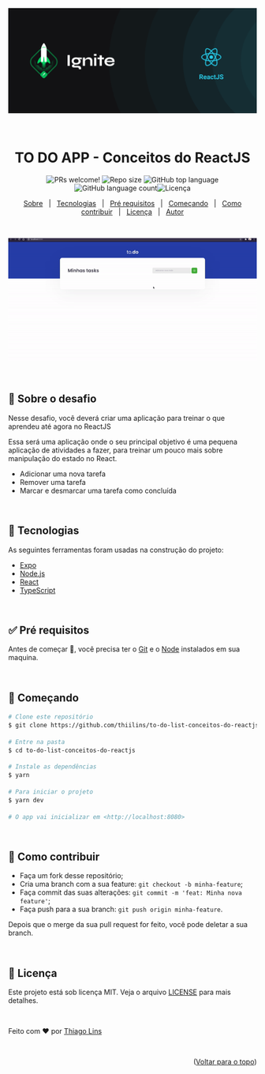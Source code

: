 <div align="center" id="top"> 
  <img src="./.github/banner-reactJS.png" alt="TO DO APP" />

 &#xa0;

</div>

<h1 align="center">TO DO APP - Conceitos do ReactJS </h1>

<p align="center">
  <img src="https://img.shields.io/static/v1?label=PRs&message=welcome&color=04D361&labelColor=000000?color=04D361&style=for-the-badge" alt="PRs welcome!" />
<img  alt="Repo size"  src="https://img.shields.io/github/repo-size/thiilins/to-do-list-conceitos-do-reactJS?color=04D361&style=for-the-badge">
<img  alt="GitHub top language"  src="https://img.shields.io/github/languages/top/thiilins/to-do-list-conceitos-do-reactJS?color=04d361&style=for-the-badge"> <img  alt="GitHub language count"  src="https://img.shields.io/github/languages/count/thiilins/to-do-list-conceitos-do-reactJS?color=04d361&style=for-the-badge"><img alt="Licença" src="https://img.shields.io/github/license/thiilins/to-do-list-conceitos-do-reactJS?color=04d361&style=for-the-badge">

  <!-- <img alt="Github issues" src="https://img.shields.io/github/issues/thiilins/to-do-list-conceitos-do-reactJS?color=04d361&style=for-the-badge" /> -->

  <!-- <img alt="Github forks" src="https://img.shields.io/github/forks/thiilins/to-do-list-conceitos-do-reactJS?color=04d361&style=for-the-badge" /> -->

  <!-- <img alt="Github stars" src="https://img.shields.io/github/stars/thiilins/to-do-list-conceitos-do-reactJS?color=04d361&style=for-the-badge" /> -->


</p>

<p align="center">
  <a href="#dart-sobre-o-desafio">Sobre</a> &#xa0; | &#xa0; 
   <a href="#rocket-tecnologias">Tecnologias</a> &#xa0; | &#xa0;
  <a href="#white_check_mark-pré-requesitos">Pré requisitos</a> &#xa0; | &#xa0;
  <a href="#checkered_flag-começando">Começando</a> &#xa0; | &#xa0;
  <a href="#thinking-como-contribuir">Como contribuir</a> &#xa0; | &#xa0;
  <a href="#memo-licença">Licença</a> &#xa0; | &#xa0;
  <a href="https://github.com/thiilins" target="_blank">Autor</a>
</p>
 
 &#xa0;

 <p align="center">
 <img src="./.github/app-preview.gif" alt="TO DO App" />
 </p>
<br>


## :dart: Sobre o desafio ##

Nesse desafio, você deverá criar uma aplicação para treinar o que aprendeu até agora no ReactJS

Essa será uma aplicação onde o seu principal objetivo é uma pequena aplicação de atividades a fazer, para treinar um pouco mais sobre manipulação do estado no React.

- Adicionar uma nova tarefa
- Remover uma tarefa
- Marcar e desmarcar uma tarefa como concluída

&#xa0;

## :rocket: Tecnologias ##

As seguintes ferramentas foram usadas na construção do projeto:

- [Expo](https://expo.io/)
- [Node.js](https://nodejs.org/en/)
- [React](https://pt-br.reactjs.org/)
- [TypeScript](https://www.typescriptlang.org/)

&#xa0;

## :white_check_mark: Pré requisitos ##

Antes de começar :checkered_flag:, você precisa ter o [Git](https://git-scm.com) e o [Node](https://nodejs.org/en/) instalados em sua maquina.

&#xa0;

## :checkered_flag: Começando ##

```bash
# Clone este repositório
$ git clone https://github.com/thiilins/to-do-list-conceitos-do-reactjs

# Entre na pasta
$ cd to-do-list-conceitos-do-reactjs

# Instale as dependências
$ yarn

# Para iniciar o projeto
$ yarn dev

# O app vai inicializar em <http://localhost:8080>
```
&#xa0;


## :thinking: Como contribuir

- Faça um fork desse repositório;
- Cria uma branch com a sua feature: `git checkout -b minha-feature`;
- Faça commit das suas alterações: `git commit -m 'feat: Minha nova feature'`;
- Faça push para a sua branch: `git push origin minha-feature`.

Depois que o merge da sua pull request for feito, você pode deletar a sua branch.

&#xa0;

## :memo: Licença ##

Este projeto está sob licença MIT. Veja o arquivo [LICENSE](LICENSE.md) para mais detalhes.

&#xa0;

Feito com :heart: por <a href="https://github.com/thiilins" target="_blank">Thiago Lins</a>

&#xa0;


<p align="right">(<a href="#top">Voltar para o topo</a>)</p>
